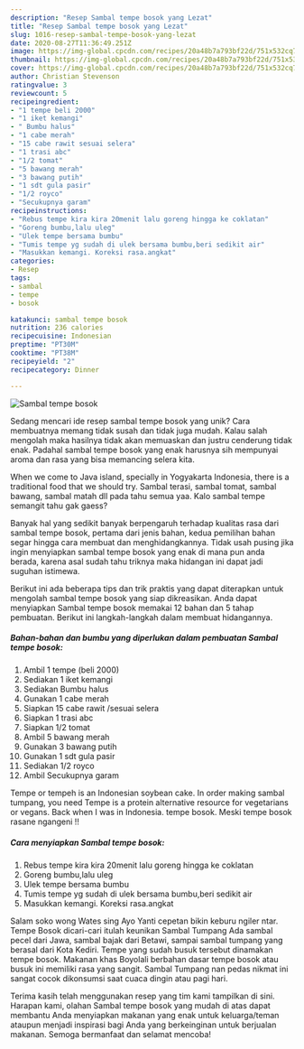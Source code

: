 ```yaml
---
description: "Resep Sambal tempe bosok yang Lezat"
title: "Resep Sambal tempe bosok yang Lezat"
slug: 1016-resep-sambal-tempe-bosok-yang-lezat
date: 2020-08-27T11:36:49.251Z
image: https://img-global.cpcdn.com/recipes/20a48b7a793bf22d/751x532cq70/sambal-tempe-bosok-foto-resep-utama.jpg
thumbnail: https://img-global.cpcdn.com/recipes/20a48b7a793bf22d/751x532cq70/sambal-tempe-bosok-foto-resep-utama.jpg
cover: https://img-global.cpcdn.com/recipes/20a48b7a793bf22d/751x532cq70/sambal-tempe-bosok-foto-resep-utama.jpg
author: Christian Stevenson
ratingvalue: 3
reviewcount: 5
recipeingredient:
- "1 tempe beli 2000"
- "1 iket kemangi"
- " Bumbu halus"
- "1 cabe merah"
- "15 cabe rawit sesuai selera"
- "1 trasi abc"
- "1/2 tomat"
- "5 bawang merah"
- "3 bawang putih"
- "1 sdt gula pasir"
- "1/2 royco"
- "Secukupnya garam"
recipeinstructions:
- "Rebus tempe kira kira 20menit lalu goreng hingga ke coklatan"
- "Goreng bumbu,lalu uleg"
- "Ulek tempe bersama bumbu"
- "Tumis tempe yg sudah di ulek bersama bumbu,beri sedikit air"
- "Masukkan kemangi. Koreksi rasa.angkat"
categories:
- Resep
tags:
- sambal
- tempe
- bosok

katakunci: sambal tempe bosok 
nutrition: 236 calories
recipecuisine: Indonesian
preptime: "PT30M"
cooktime: "PT38M"
recipeyield: "2"
recipecategory: Dinner

---
```



![Sambal tempe bosok](https://img-global.cpcdn.com/recipes/20a48b7a793bf22d/751x532cq70/sambal-tempe-bosok-foto-resep-utama.jpg)

Sedang mencari ide resep sambal tempe bosok yang unik? Cara membuatnya memang tidak susah dan tidak juga mudah. Kalau salah mengolah maka hasilnya tidak akan memuaskan dan justru cenderung tidak enak. Padahal sambal tempe bosok yang enak harusnya sih mempunyai aroma dan rasa yang bisa memancing selera kita.

When we come to Java island, specially in Yogyakarta Indonesia, there is a traditional food that we should try. Sambal terasi, sambal tomat, sambal bawang, sambal matah dll pada tahu semua yaa. Kalo sambal tempe semangit tahu gak gaess?

Banyak hal yang sedikit banyak berpengaruh terhadap kualitas rasa dari sambal tempe bosok, pertama dari jenis bahan, kedua pemilihan bahan segar hingga cara membuat dan menghidangkannya. Tidak usah pusing jika ingin menyiapkan sambal tempe bosok yang enak di mana pun anda berada, karena asal sudah tahu triknya maka hidangan ini dapat jadi suguhan istimewa.


Berikut ini ada beberapa tips dan trik praktis yang dapat diterapkan untuk mengolah sambal tempe bosok yang siap dikreasikan. Anda dapat menyiapkan Sambal tempe bosok memakai 12 bahan dan 5 tahap pembuatan. Berikut ini langkah-langkah dalam membuat hidangannya.

<!--inarticleads1-->

##### Bahan-bahan dan bumbu yang diperlukan dalam pembuatan Sambal tempe bosok:

1. Ambil 1 tempe (beli 2000)
1. Sediakan 1 iket kemangi
1. Sediakan  Bumbu halus
1. Gunakan 1 cabe merah
1. Siapkan 15 cabe rawit /sesuai selera
1. Siapkan 1 trasi abc
1. Siapkan 1/2 tomat
1. Ambil 5 bawang merah
1. Gunakan 3 bawang putih
1. Gunakan 1 sdt gula pasir
1. Sediakan 1/2 royco
1. Ambil Secukupnya garam


Tempe or tempeh is an Indonesian soybean cake. In order making sambal tumpang, you need Tempe is a protein alternative resource for vegetarians or vegans. Back when I was in Indonesia. tempe bosok. Meski tempe bosok rasane ngangeni !! 

<!--inarticleads2-->

##### Cara menyiapkan Sambal tempe bosok:

1. Rebus tempe kira kira 20menit lalu goreng hingga ke coklatan
1. Goreng bumbu,lalu uleg
1. Ulek tempe bersama bumbu
1. Tumis tempe yg sudah di ulek bersama bumbu,beri sedikit air
1. Masukkan kemangi. Koreksi rasa.angkat


Salam soko wong Wates sing Ayo Yanti cepetan bikin keburu ngiler ntar. Tempe Bosok dicari-cari itulah keunikan Sambal Tumpang  Ada sambal pecel dari Jawa, sambal bajak dari Betawi, sampai sambal tumpang yang berasal dari Kota Kediri. Tempe yang sudah busuk tersebut dinamakan tempe bosok. Makanan khas Boyolali berbahan dasar tempe bosok atau busuk ini memiliki rasa yang sangit. Sambal Tumpang nan pedas nikmat ini sangat cocok dikonsumsi saat cuaca dingin atau pagi hari. 

Terima kasih telah menggunakan resep yang tim kami tampilkan di sini. Harapan kami, olahan Sambal tempe bosok yang mudah di atas dapat membantu Anda menyiapkan makanan yang enak untuk keluarga/teman ataupun menjadi inspirasi bagi Anda yang berkeinginan untuk berjualan makanan. Semoga bermanfaat dan selamat mencoba!
